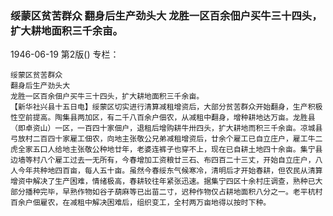 ### 绥蒙区贫苦群众  翻身后生产劲头大  龙胜一区百余佃户买牛三十四头，扩大耕地面积三千余亩。

1946-06-19
第2版()
专栏：

    绥蒙区贫苦群众
    翻身后生产劲头大
    龙胜一区百余佃户买牛三十四头，扩大耕地面积三千余亩。
    【新华社兴县十五日电】绥蒙区切实进行清算减租增资后，大部分贫苦群众开始翻身，生产积极性空前提高。陶集县两加区，有二千八百余户佃农，从减租中翻身，增种耕地达万亩。龙胜县（即卓资山）一区，一百四十家佃户，退租后增购耕牛卅四头，扩大耕地而积三千余亩。凉城县弓放村二百四十家雇工佃农，向地主张敬公兄弟减租增资后，廿余个雇工已自立庄户，雇工牛二虎全家五口人给地主张敬公种地廿年，老婆连裤子也穿不上，现在已自耕土地四十余亩。集宁县边墙等村八个雇工过去一无所有，今春增加工资粮廿三石、布四百二十三丈，开始自立庄户，八人今年共种地四百亩，每人五十亩。虽然今春绥东气候寒冷，清明后才开始春耕，但农民从清算增资中解决了生产困难，情绪极高，春耕较往年紧张迅速。据集宁四区十余村庄调查，熟种已大部分播种完毕，早熟作物如谷子葫麻等已出苗二寸，迟种作物仅占耕地面积八分之一。老平杭村百余户佃雇农，在减租中解决困难后，组织变工，全村两万亩地得以按时下种。
